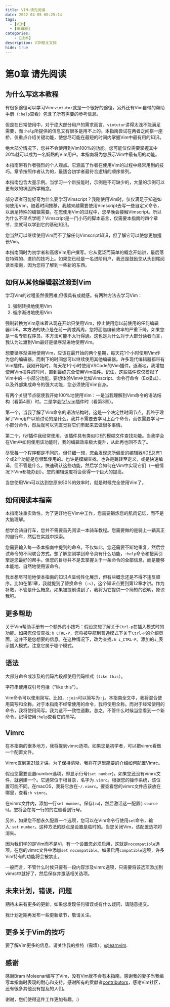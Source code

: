 ```yaml
---
title: VIM-请先阅读
date: 2022-04-05 00:25:14
tags:
  - [VIM]
  - [编辑器]
categories:
    - [技术]
description: VIM相关文档
hide: true
---
```


# 第0章 请先阅读

## 为什么写这本教程

有很多途径可以学习Vim:`vimtutor`就是一个很好的途径，另外还有Vim自带的帮助手册（`:help`查看）包含了所有需要的参考信息。

但是在日常使用中，对于绝大部分用户的需求而言，`vimtutor`讲得太浅不能满足需要，而`:help`所提供的信息又有很多是用不上的。本指南尝试在两者之间搭一座桥，仅重点介绍关键功能，使您尽可能在最短的时间内掌握Vim中最有用的知识。

绝大部分情况下，您并不会使用到Vim100%的功能。您可能仅仅需要掌握其中20%就可以成为一名娴熟的Vim用户。本指南将为您展示Vim中最有用的功能。

本指南带有作者强烈的个人观点。它涵盖了作者在使用Vim的过程中经常用到的技巧。章节按照作者认为的，最适合初学者最符合逻辑的顺序排列。

本指南包含大量示例。当学习一个新技能时，示例是不可缺少的，大量的示例可以更有效的巩固所学概念。

部分读者可能好奇为什么要学习Vimscript？我刚使用Vim时，仅仅满足于知道如何使用Vim。随着时间推移，我越来越需要使用Vimscript去写一些自定义命令，以满足特殊的编辑需要。在您使用Vim的过程中，您早晚会接触Vimscript。所以为什么不早点学呢？Vimscript是一门小巧的脚本语言，仅需要本指南的四个章节，您就可以学到它的基础知识。

您当然可以继续使用Vim而不了解任何Vimscript知识，但了解它可以使您更加擅长Vim。

本指南同时为初学者和高级Vim用户撰写。它从宽泛而简单的概念开始讲，最后落在特殊的、进阶的技巧上。如果您已经是一名进阶用户，我还是鼓励您从头到尾阅读本指南，因为您将了解到一些新的东西。

## 如何从其他编辑器过渡到Vim

学习Vim的过程虽然很困难,但很具有成就感。有两种方法去学习Vim：

1. 强制转换地使用Vim
2. 循序渐进地使用Vim

强制转换为Vim意味着从现在开始只使用Vim，停止使用您以前使用的任何编辑器/IDE。本方法的缺点是在前一周或两周，您将面临编辑效率的严重下降。如果您是一名专职程序员，本方法可能不太行得通。这也是为什么对于大部分读者而言，我认为过渡到Vim最好是循序渐进地使用Vim。

想要循序渐进地使用Vim，应该在最开始的两个星期，每天花1个小时使用Vim作为您的编辑器，而剩下的时间您可以继续使用其他编辑器。许多现代编辑器都带有Vim插件。我刚开始时，每天花1个小时使用VSCode的Vim插件。逐渐地，我增加使用Vim插件的时间，直到最终完全使用Vim插件。记住，这些插件仅仅模拟了Vim中的一小部分功能。要想体验Vim中比如Vimscript、命令行命令（Ex模式）、以及外部集成命令的强大功能，您必须使用Vim自身。

有两个关键节点驱使我开始100%地使用Vim：一是当我理解到Vim命令的语法结构（看第4章）时。二是学会[fzf.vim](https://github.com/junegunn/fzf.vim)插件时（看第3章）。

第一个，当我了解了Vim命令的语法结构时。这是一个决定性时间节点，我终于理解了Vim用户以前讨论的是什么。我并不需要去学习上百个命令，而仅需要学习一小部分命令，然后就可以凭直觉将它们串起来去做很多事情。

第二个，fzf插件我经常使用，该插件具有类似IDE的模糊文件查找功能。当我学会在Vim中如何使用该功能时，我的编辑效率极大提升，从此再也回不去了。

尽管每一个程序都是不同的。但仔细一想，您会发现您所偏爱的编辑器/IDE总有1个或2个功能是您频繁使用的。也许是模糊查找，也许是跳转至定义，或是快速编译，但不管是什么，快速确认这些功能，然后学会如何在Vim中实现它们（一般情况下Vim都能办到）。您的编辑速度将会获得一个巨大的提高。

当您使用Vim可以达到您原来50%的效率时，就是时候完全使用Vim了。

## 如何阅读本指南

本指南注重实效性。为了更好地在Vim中工作，您需要锻炼您的肌肉记忆，而不是大脑理解。

想学会骑自行车，您并不需要首先阅读一本骑车教程。您需要做的是骑上一辆真正的自行车，然后在实践中探索。

您需要输入每一条本指南中提到的命令。不仅如此，您还需要不断地重复，然后尝试命令的不同联合方式。想了解您刚学到命令具有什么功能，`:help`命令和搜索引擎是您最好的帮手。但您的目标并不是去掌握关于一条命令的全部信息，而是能够本能地、自然地使用该命令。

我本想尽可能地使本指南的知识点呈线性化展示，但有些概念还是不得不违反顺序。比如在第1章，我就提到了替换命令（`:s`），这个知识点要到第12章才讲。作为补救，不管是什么概念，如果被提前讲到了，我将为它提供一个简短的说明，原谅我吧。

## 更多帮助

关于Vim帮助手册有一个额外的小技巧：假设您想了解关于`Ctrl-p`在插入模式时的功能。如果您仅仅查找`:h CTRL-P`，您将被导航到普通模式下关于`Ctrl-P`的介绍页面，这并不是您想要的信息。在这种情况下，改为查找`:h i_CTRL-P`。添加的`i_`表示插入模式。注意它属于哪个模式。

## 语法

大部分命令或涉及的代码片段都使用代码样式（`like this`）。

字符串使用双引号包括（"like this"）。

Vim命令可以使用简写。比如，`:join`可以简写为`:j`。本指南全文中，我将混合使用简写和全称。对于本指南不经常使用的命令，我将使用全称。而对于经常使用的命令，我将使用简写。我为这不一致性道歉。总之，不管什么时候当您看到一个新命令，记得使用`:help`查看它的简写。

## Vimrc

在本指南的很多地方，我将提到vimrc选项。如果您是初学者，可以把vimrc看做一个配置文件。

Vimrc直到第21章才讲。为了保持清晰，我将在这里简要的介绍如何配置Vimrc。

假设您需要设置number选项，即显示行号(`set number`)。如果您还没有vimrc文件，就创建一个。它通常位于根目录，名字为`.vimrc`。根据您的操作系统，该位置可能不同。在macOS，我将它放在`~/.vimrc`。要查看您的vimrc文件应该放在哪里，查看`:h vimrc`。

在vimrc文件内，添加一行`set number`。保存(`:w`)，然后激活这一配置(`:source %`)。您将会在每一行的的左侧看到行号。

另外，如果您不想永久配置一个选项，您可以在Vim命令行使用`set`命令，输入`:set number`。这种方法的缺点是设置是临时的。当您关闭Vim，该配置选项将消失。

因为我们学的是Vim而不是Vi，有一个设置您必须启用，这就是`nocompatible`选项。在您的vimrc文件中添加`set nocompatible`。如果启用`compatible`选项，许多Vim特有的功能将会被禁止。

一般而言，不管什么时候只要有一段内容涉及vimrc选项，只需要将该选项添加到vimrc中就好了，然后保存并激活相关选项。

## 未来计划，错误，问题

期待未来有更多的更新。如果您发现任何错误或有什么疑问，请随意提交。

我计划近期再发布一些更新章节，敬请关注。

## 更多关于Vim的技巧

要了解Vim更多的信息，请关注我的推特（需墙）。[@learnvim](https://twitter.com/learnvim).

## 感谢

感谢Bram Moleenar编写了Vim，没有Vim就不会有本指南。感谢我的妻子当我编写本指南时表现的耐心和支持。感谢所有的贡献者[contributors](https://github.com/iggredible/Learn-Vim/graphs/contributors)，感谢Vim社区，还有很多其他没有提及的人们。

谢谢，您们使得这件工作更加有趣。:)


